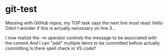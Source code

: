 # git-test
Messing with GitHub repos, my TOP task says the next line must read:
Hello Odin!
I wonder if this is actually necessary on line 3...

I now realize the -m operator controls the message to be associated with the commit
And I can "add" multiple items to be committed before actually committing
    Is there spell check in VS code?